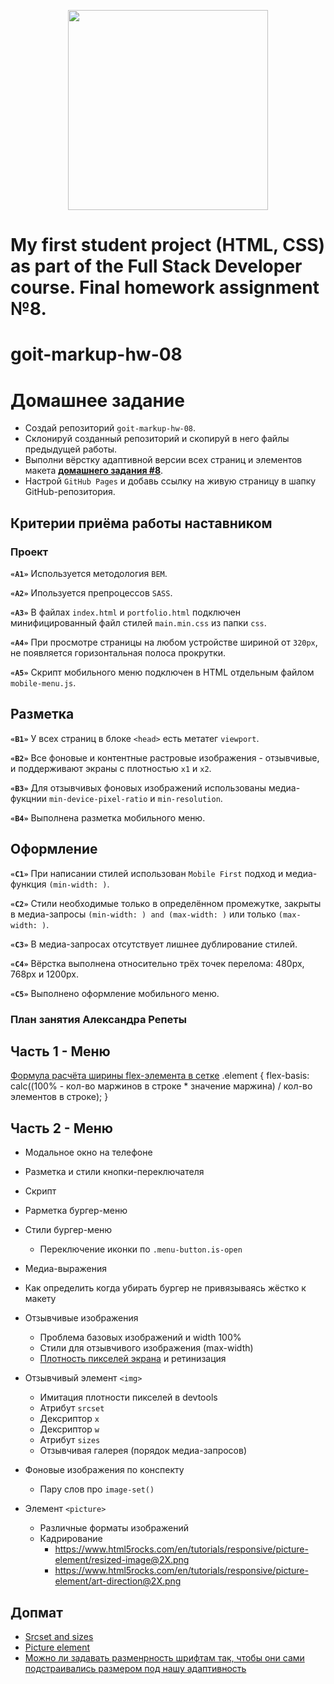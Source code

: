 <p align="center"><img src="./webstudio.svg" width="320px" alt/></p>

# My first student project (HTML, CSS) as part of the Full Stack Developer course. Final homework assignment №8.

# goit-markup-hw-08

# Домашнее задание

- Создай репозиторий `goit-markup-hw-08`.
- Склонируй созданный репозиторий и скопируй в него файлы предыдущей работы.
- Выполни вёрстку адаптивной версии всех страниц и элементов макета
  [**домашнего задания #8**](<https://www.figma.com/file/oTYBECAN79dXy19hzWObO4/Web-Studio-(Version-2.1)?node-id=1%3A3330>).
- Настрой `GitHub Pages` и добавь ссылку на живую страницу в шапку
  GitHub-репозитория.

## Критерии приёма работы наставником

### Проект

**`«A1»`** Используется методология `BEM`.

**`«A2»`** Ипользуется препроцессов `SASS`.

**`«A3»`** В файлах `index.html` и `portfolio.html` подключен минифицированный
файл стилей `main.min.css` из папки `css`.

**`«A4»`** При просмотре страницы на любом устройстве шириной от `320px`, не
появляется горизонтальная полоса прокрутки.

**`«A5»`** Скрипт мобильного меню подключен в HTML отдельным файлом
`mobile-menu.js`.

## Разметка

**`«B1»`** У всех страниц в блоке `<head>` есть метатег `viewport`.

**`«B2»`** Все фоновые и контентные растровые изображения - отзывчивые, и
поддерживают экраны с плотностью `x1` и `x2`.

<!-- **`«B3»`** Для отзывчивых контентных изображений использован элемент `<img>` с
атрибутом `srcset` и дескриптором `x`. -->

**`«B3»`** Для отзывчивых фоновых изображений использованы медиа-фукцнии
`min-device-pixel-ratio` и `min-resolution`.

**`«B4»`** Выполнена разметка мобильного меню.

## Оформление

**`«C1»`** При написании стилей использован `Mobile First` подход и
медиа-функция `(min-width: )`.

**`«C2»`** Стили необходимые только в определённом промежутке, закрыты в
медиа-запросы `(min-width: ) and (max-width: )` или только `(max-width: )`.

**`«C3»`** В медиа-запросах отсутствует лишнее дублирование стилей.

**`«C4»`** Вёрстка выполнена относительно трёх точек перелома: 480px, 768px и
1200px.

**`«C5»`** Выполнено оформление мобильного меню.

### План занятия Александра Репеты

## Часть 1 - Меню

[Формула расчёта ширины flex-элемента в сетке](https://gist.github.com/luxplanjay/b2cdf8f124fc2c896789a28b6ba16a87)
.element {
flex-basis: calc((100% - кол-во маржинов в строке \* значение маржина) / кол-во элементов в строке);
}

## Часть 2 - Меню

- Модальное окно на телефоне
- Разметка и стили кнопки-переключателя
- Скрипт
- Рарметка бургер-меню
- Стили бургер-меню
  - Переключение иконки по `.menu-button.is-open`
- Медиа-выражения
- Как определить когда убирать бургер не привязываясь жёстко к макету

- Отзывчивые изображения
  - Проблема базовых изображений и width 100%
  - Стили для отзывчивого изображения (max-width)
  - [Плотность пикселей экрана](https://www.mydevice.io/) и ретинизация
- Отзывчивый элемент `<img>`
  - Имитация плотности пикселей в devtools
  - Атрибут `srcset`
  - Дексриптор `x`
  - Дексриптор `w`
  - Атрибут `sizes`
  - Отзывчивая галерея (порядок медиа-запросов)
- Фоновые изображения по конспекту
  - Пару слов про `image-set()`
- Элемент `<picture>`
  - Различные форматы изображений
  - Кадрирование
    - https://www.html5rocks.com/en/tutorials/responsive/picture-element/resized-image@2X.png
    - https://www.html5rocks.com/en/tutorials/responsive/picture-element/art-direction@2X.png

## Допмат

- [Srcset and sizes](https://ericportis.com/posts/2014/srcset-sizes/)
- [Picture element](https://www.html5rocks.com/en/tutorials/responsive/picture-element/)
- [Можно ли задавать разменрность шрифтам так, чтобы они сами подстраивались размером под нашу адаптивность](https://css-tricks.com/fun-viewport-units/)

